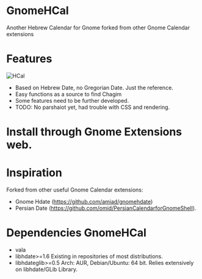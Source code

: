 # GnomeHCal
Another Hebrew Calendar for Gnome forked from other Gnome Calendar extensions

# Features

![HCal](https://github.com/fiszermane/Gnome-HCal/blob/master/screenshot1.png)


* Based on Hebrew Date, no Gregorian Date. Just the reference.
* Easy functions as a source to find Chagim
* Some features need to be further developed.
* TODO: No parshaiot yet, had trouble with CSS and rendering.

# Install through Gnome Extensions web.

# Inspiration
Forked from other useful Gnome Calendar extensions:
* Gnome Hdate (https://github.com/amiad/gnomehdate)
* Persian Date (https://github.com/omid/PersianCalendarforGnomeShell).
 
# Dependencies GnomeHCal
* vala
* libhdate>=1.6  Existing in repositories of most distributions.
* libhdateglib>=0.5  Arch: AUR, Debian/Ubuntu: 64 bit.
Relies extensively on libhdate/GLib Library.
